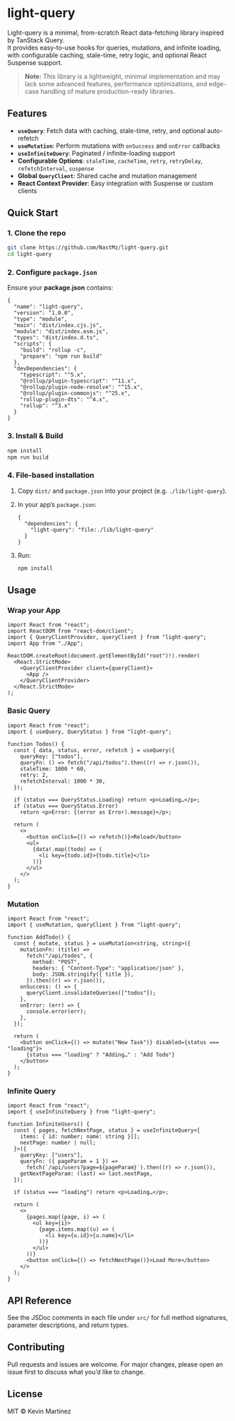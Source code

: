 # light-query

Light-query is a minimal, from-scratch React data-fetching library inspired by TanStack Query.  
It provides easy-to-use hooks for queries, mutations, and infinite loading, with configurable caching, stale-time, retry logic, and optional React Suspense support.

> **Note:** This library is a lightweight, minimal implementation and may lack some advanced features, performance optimizations, and edge-case handling of mature production-ready libraries.

## Features

- **`useQuery`**: Fetch data with caching, stale-time, retry, and optional auto-refetch
- **`useMutation`**: Perform mutations with `onSuccess` and `onError` callbacks
- **`useInfiniteQuery`**: Paginated / infinite-loading support
- **Configurable Options**: `staleTime`, `cacheTime`, `retry`, `retryDelay`, `refetchInterval`, `suspense`
- **Global `QueryClient`**: Shared cache and mutation management
- **React Context Provider**: Easy integration with Suspense or custom clients

## Quick Start

### 1. Clone the repo

```bash
git clone https://github.com/NastMz/light-query.git
cd light-query
```

### 2. Configure `package.json`

Ensure your **package.json** contains:

```jsonc
{
  "name": "light-query",
  "version": "1.0.0",
  "type": "module",
  "main": "dist/index.cjs.js",
  "module": "dist/index.esm.js",
  "types": "dist/index.d.ts",
  "scripts": {
    "build": "rollup -c",
    "prepare": "npm run build"
  },
  "devDependencies": {
    "typescript": "^5.x",
    "@rollup/plugin-typescript": "^11.x",
    "@rollup/plugin-node-resolve": "^15.x",
    "@rollup/plugin-commonjs": "^25.x",
    "rollup-plugin-dts": "^4.x",
    "rollup": "^3.x"
  }
}
```

### 3. Install & Build

```bash
npm install
npm run build
```

### 4. File-based installation

1. Copy `dist/` and `package.json` into your project (e.g. `./lib/light-query`).
2. In your app’s `package.json`:

   ```jsonc
   {
     "dependencies": {
       "light-query": "file:./lib/light-query"
     }
   }
   ```

3. Run:

   ```bash
   npm install
   ```

## Usage

### Wrap your App

```tsx
import React from "react";
import ReactDOM from "react-dom/client";
import { QueryClientProvider, queryClient } from "light-query";
import App from "./App";

ReactDOM.createRoot(document.getElementById("root")!).render(
  <React.StrictMode>
    <QueryClientProvider client={queryClient}>
      <App />
    </QueryClientProvider>
  </React.StrictMode>
);
```

### Basic Query

```tsx
import React from "react";
import { useQuery, QueryStatus } from "light-query";

function Todos() {
  const { data, status, error, refetch } = useQuery({
    queryKey: ["todos"],
    queryFn: () => fetch("/api/todos").then((r) => r.json()),
    staleTime: 1000 * 60,
    retry: 2,
    refetchInterval: 1000 * 30,
  });

  if (status === QueryStatus.Loading) return <p>Loading…</p>;
  if (status === QueryStatus.Error)
    return <p>Error: {(error as Error).message}</p>;

  return (
    <>
      <button onClick={() => refetch()}>Reload</button>
      <ul>
        {data!.map((todo) => (
          <li key={todo.id}>{todo.title}</li>
        ))}
      </ul>
    </>
  );
}
```

### Mutation

```tsx
import React from "react";
import { useMutation, queryClient } from "light-query";

function AddTodo() {
  const { mutate, status } = useMutation<string, string>({
    mutationFn: (title) =>
      fetch("/api/todos", {
        method: "POST",
        headers: { "Content-Type": "application/json" },
        body: JSON.stringify({ title }),
      }).then((r) => r.json()),
    onSuccess: () => {
      queryClient.invalidateQueries(["todos"]);
    },
    onError: (err) => {
      console.error(err);
    },
  });

  return (
    <button onClick={() => mutate("New Task")} disabled={status === "loading"}>
      {status === "loading" ? "Adding…" : "Add Todo"}
    </button>
  );
}
```

### Infinite Query

```tsx
import React from "react";
import { useInfiniteQuery } from "light-query";

function InfiniteUsers() {
  const { pages, fetchNextPage, status } = useInfiniteQuery<{
    items: { id: number; name: string }[];
    nextPage: number | null;
  }>({
    queryKey: ["users"],
    queryFn: ({ pageParam = 1 }) =>
      fetch(`/api/users?page=${pageParam}`).then((r) => r.json()),
    getNextPageParam: (last) => last.nextPage,
  });

  if (status === "loading") return <p>Loading…</p>;

  return (
    <>
      {pages.map((page, i) => (
        <ul key={i}>
          {page.items.map((u) => (
            <li key={u.id}>{u.name}</li>
          ))}
        </ul>
      ))}
      <button onClick={() => fetchNextPage()}>Load More</button>
    </>
  );
}
```

## API Reference

See the JSDoc comments in each file under `src/` for full method signatures, parameter descriptions, and return types.

## Contributing

Pull requests and issues are welcome. For major changes, please open an issue first to discuss what you’d like to change.

## License

MIT © Kevin Martinez
